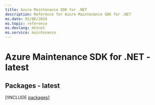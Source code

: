 ```yaml
---
title: Azure Maintenance SDK for .NET
description: Reference for Azure Maintenance SDK for .NET
ms.date: 02/06/2024
ms.topic: reference
ms.devlang: dotnet
ms.service: maintenance
---
```

# Azure Maintenance SDK for .NET - latest
## Packages - latest
[!INCLUDE [packages](maintenance-index.md)]
